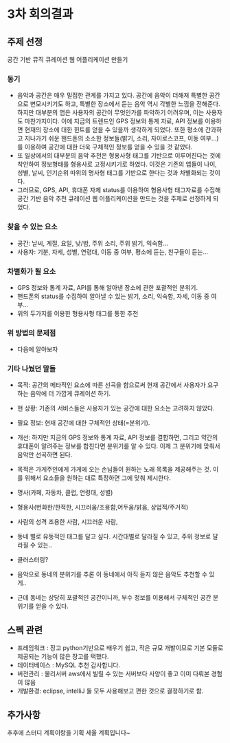 # 3차 회의결과

## 주제 선정
공간 기반 뮤직 큐레이션 웹 어플리케이션 만들기

### 동기
- 음악과 공간은 매우 밀접한 관계를 가지고 있다. 공간에 음악이 더해져 특별한 공간으로 변모시키기도 하고, 특별한 장소에서 듣는 음악 역시 각별한 느낌을 전해준다. 하지만 대부분의 앱은 사용자의 공간이 무엇인가를 파악하기 어려우며, 이는 사용자도 마찬가지이다. 이에 지금의 트렌드인 GPS 정보와 통계 자료, API 정보를 이용하면 현재의 장소에 대한 힌트를 얻을 수 있을까 생각하게 되었다. 또한 평소에 간과하고 지나가기 쉬운 핸드폰의 소소한 정보들(밝기, 소리, 자이로스코프, 이동 여부…)를 이용하여 공간에 대한 더욱 구체적인 정보를 얻을 수 있을 것 같았다.
- 또 일상에서의 대부분의 음악 추천은 형용사형 태그를 기반으로 이루어진다는 것에 착안하여 정보형태를 형용사로 고정시키기로 하였다. 이것은 기존의 앱들이 나이, 성별, 날씨, 인기순위 따위의 명사형 태그를 기반으로 한다는 것과 차별화되는 것이다.
- 그러므로, GPS, API, 휴대폰 자체 status를 이용하여 형용사형 태그자료를 수집해 공간 기반 음악 추천 큐레이션 웹 어플리케이션을 만드는 것을 주제로 선정하게 되었다.

### 찾을 수 있는 요소
- 공간: 날씨, 계절, 요일, 낮/밤, 주위 소리, 주위 밝기, 익숙함…
- 사용자: 기분, 자세, 성별, 연령대, 이동 중 여부, 평소에 듣는, 친구들이 듣는...

### 차별화가 될 요소
- GPS 정보와 통계 자료, API를 통해 알아낸 장소에 관한 포괄적인 분위기.
- 핸드폰의 status를 수집하여 알아낼 수 있는 밝기, 소리, 익숙함, 자세, 이동 중 여부…
- 위의 두가지를 이용한 형용사형 태그를 통한 추천

### 위 방법의 문제점
- 다음에 알아보자

### 기타 나눴던 말들
- 목적: 공간의 메타적인 요소에 따른 선곡을 함으로써 현재 공간에서 사용자가 요구하는 음악에 더 가깝게 큐레이션 하기.
- 현 상황: 기존의 서비스들은 사용자가 있는 공간에 대한 요소는 고려하지 않았다.
- 필요 정보: 현재 공간에 대한 구체적인 상태(=분위기).
- 개선: 하지만 지금의 GPS 정보와 통계 자료, API 정보를 결합하면, 그리고 약간의 휴대폰이 알려주는 정보를 합친다면 분위기를 알 수 있다. 이제 그 분위기에 맞춰서 음악만 선곡하면 된다.

- 목적은 가게주인에게 가게에 오는 손님들이 원하는 노래 목록을 제공해주는 것. 이를 위해서 요소들을 원하는 대로 특정하면 그에 맞춰 제시한다.

- 명사(카페, 자동차, 클럽, 연령대, 성별)
- 형용사(번화한/한적한, 시끄러움/조용함,어두움/밝음, 상업적/주거적)

- 사람의 성격 조용한 사람, 시끄러운 사람, 

- 동네 별로 유동적인 태그를 달고 싶다. 시간대별로 달라질 수 있고, 주위 정보로 달라질 수 있는..

- 클러스터링?

- 음악으로 동네의 분위기를 추론 이 동네에서 아직 듣지 않은 음악도 추천할 수 있게..
- 근데 동네는 상당히 포괄적인 공간이니까, 부수 정보를 이용해서 구체적인 공간 분위기를 얻을 수 있다.


## 스펙 관련
- 프레임워크 : 장고
	python기반으로 배우기 쉽고, 작은 규모 개발이므로 기본 모듈로 제공되는 기능이 많은 장고를 택했다.
- 데이터베이스 : MySQL
	추천 감사합니다.
- 버전관리 : 물리서버
	aws에서 빌릴 수 있는 서버보다 사양이 좋고 이미 다뤄본 경험이 많음
- 개발환경: eclipse, intelliJ 둘 모두 사용해보고 편한 것으로 결정하기로 함.

## 추가사항
추후에 스터디 계획이랑을 기획 세울 계획입니다~
